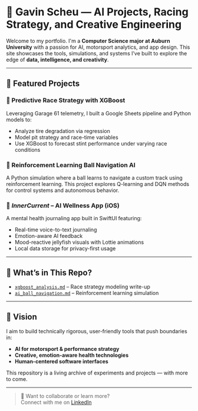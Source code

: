 # 🚀 Gavin Scheu — AI Projects, Racing Strategy, and Creative Engineering

Welcome to my portfolio. I'm a **Computer Science major at Auburn University** with a passion for AI, motorsport analytics, and app design. This site showcases the tools, simulations, and systems I’ve built to explore the edge of **data, intelligence, and creativity**.

---

## 🔧 Featured Projects

### 🏁 Predictive Race Strategy with XGBoost
Leveraging Garage 61 telemetry, I built a Google Sheets pipeline and Python models to:
- Analyze tire degradation via regression
- Model pit strategy and race-time variables
- Use XGBoost to forecast stint performance under varying race conditions

### 🧠 Reinforcement Learning Ball Navigation AI
A Python simulation where a ball learns to navigate a custom track using reinforcement learning. This project explores Q-learning and DQN methods for control systems and autonomous behavior.

### 📱 *InnerCurrent* – AI Wellness App (iOS)
A mental health journaling app built in SwiftUI featuring:
- Real-time voice-to-text journaling
- Emotion-aware AI feedback
- Mood-reactive jellyfish visuals with Lottie animations
- Local data storage for privacy-first usage

---

## 📄 What’s in This Repo?

- [`xgboost_analysis.md`](./xgboost) – Race strategy modeling write-up  
- [`ai_ball_navigation.md`](./ball-nav/) – Reinforcement learning simulation  

---

## 🎯 Vision

I aim to build technically rigorous, user-friendly tools that push boundaries in:
- **AI for motorsport & performance strategy**
- **Creative, emotion-aware health technologies**
- **Human-centered software interfaces**

This repository is a living archive of experiments and projects — with more to come.

---

> 💬 Want to collaborate or learn more?  
> Connect with me on [LinkedIn](https://www.linkedin.com/in/gavin-scheu-a9621028b)


